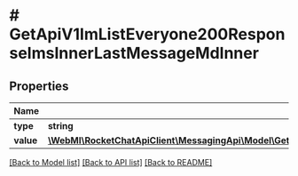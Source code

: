 # # GetApiV1ImListEveryone200ResponseImsInnerLastMessageMdInner

## Properties

Name | Type | Description | Notes
------------ | ------------- | ------------- | -------------
**type** | **string** |  | [optional]
**value** | [**\WebMI\RocketChatApiClient\MessagingApi\Model\GetApiV1ImListEveryone200ResponseImsInnerLastMessageMdInnerValueInner[]**](GetApiV1ImListEveryone200ResponseImsInnerLastMessageMdInnerValueInner.md) |  | [optional]

[[Back to Model list]](../../README.md#models) [[Back to API list]](../../README.md#endpoints) [[Back to README]](../../README.md)
